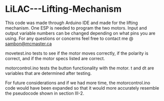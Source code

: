 # LiLAC---Lifting-Mechanism
This code was made through Arduino IDE and made for the lifting mechanism. One ESP is needed to program the two motors.
Input and output variable numbers can be changed depending on what pins you are using.
For any questions or concerns feel free to contact me @ sambon@mcmaster.ca

movetest.ino tests to see if the motor moves correctly, if the polarity is correct, and if the motor specs listed are correct.

motorcontrol.ino tests the button functionality with the motor. t and dt are variables that are determined after testing.

For future considerations and if we had more time, the motorcontrol.ino code would have been expanded so that it would more accurately resemble the pseudocode shown in section III-2.
